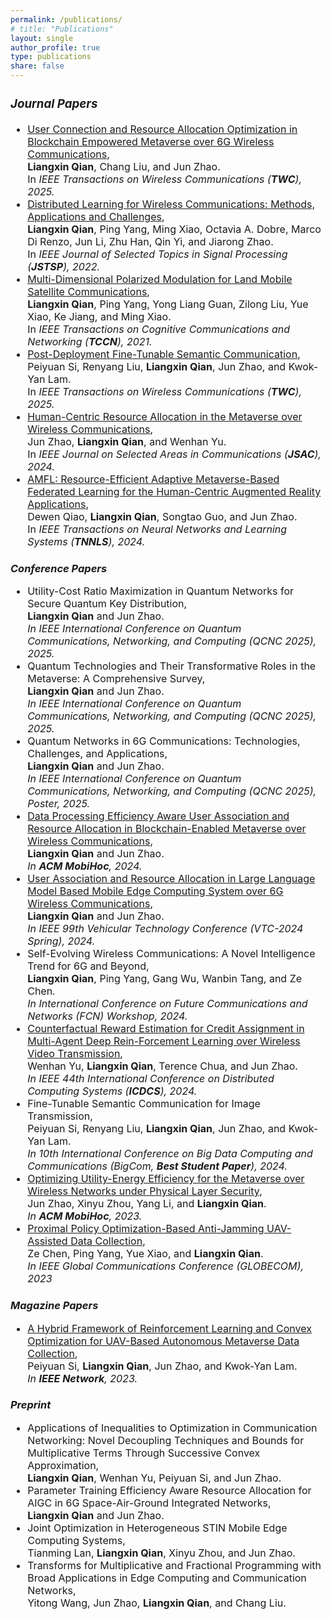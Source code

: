 ```yaml
---
permalink: /publications/
# title: "Publications"
layout: single
author_profile: true
type: publications
share: false
---
```


<div style="font-size: 16px;" markdown="1">
 
### *Journal Papers*
 
+ [User Connection and Resource Allocation Optimization in Blockchain Empowered Metaverse over 6G Wireless Communications](https://doi.org/10.1109/TWC.2024.3401184), <br>
  **Liangxin Qian**, Chang Liu, and Jun Zhao. <br>
  In _IEEE Transactions on Wireless Communications (**TWC**), 2025._
+ [Distributed Learning for Wireless Communications: Methods, Applications and Challenges](https://doi.org/10.1109/JSTSP.2022.3156756), <br>
  **Liangxin Qian**, Ping Yang, Ming Xiao, Octavia A. Dobre, Marco Di Renzo, Jun Li, Zhu Han, Qin Yi, and Jiarong Zhao. <br>
  In _IEEE Journal of Selected Topics in Signal Processing (**JSTSP**), 2022._
+ [Multi-Dimensional Polarized Modulation for Land Mobile Satellite Communications](https://doi.org/10.1109/TCCN.2021.3072593), <br>
  **Liangxin Qian**, Ping Yang, Yong Liang Guan, Zilong Liu, Yue Xiao, Ke Jiang, and Ming Xiao. <br>
  In _IEEE Transactions on Cognitive Communications and Networking (**TCCN**), 2021._
+ [Post-Deployment Fine-Tunable Semantic Communication](https://doi.org/10.1109/TWC.2024.3433479), <br>
  Peiyuan Si, Renyang Liu, **Liangxin Qian**, Jun Zhao, and Kwok-Yan Lam. <br>
  In _IEEE Transactions on Wireless Communications (**TWC**), 2025._
+ [Human-Centric Resource Allocation in the Metaverse over Wireless Communications](https://doi.org/10.1109/JSAC.2023.3345397), <br>
  Jun Zhao, **Liangxin Qian**, and Wenhan Yu. <br>
  In _IEEE Journal on Selected Areas in Communications (**JSAC**), 2024._
+ [AMFL: Resource-Efficient Adaptive Metaverse-Based Federated Learning for the Human-Centric Augmented Reality Applications](https://doi.org/10.1109/TNNLS.2024.3409446), <br>
  Dewen Qiao, **Liangxin Qian**, Songtao Guo, and Jun Zhao. <br>
  In _IEEE Transactions on Neural Networks and Learning Systems (**TNNLS**), 2024._

  
</div>

### *Conference Papers*

<div style="font-size: 16px;" markdown="1"> 

+ Utility-Cost Ratio Maximization in Quantum Networks for Secure Quantum Key Distribution, <br>
  **Liangxin Qian** and Jun Zhao. <br>
  _In IEEE International Conference on Quantum Communications, Networking, and Computing (QCNC 2025), 2025._
+ Quantum Technologies and Their Transformative Roles in the Metaverse: A Comprehensive Survey, <br>
  **Liangxin Qian** and Jun Zhao. <br>
  _In IEEE International Conference on Quantum Communications, Networking, and Computing (QCNC 2025), 2025._
+ Quantum Networks in 6G Communications: Technologies, Challenges, and Applications, <br>
  **Liangxin Qian** and Jun Zhao. <br>
  _In IEEE International Conference on Quantum Communications, Networking, and Computing (QCNC 2025), Poster, 2025._
+ [Data Processing Efficiency Aware User Association and Resource Allocation in Blockchain-Enabled Metaverse over Wireless Communications](https://doi.org/10.1145/3641512.3686376), <br>
  **Liangxin Qian** and Jun Zhao. <br>
  _In **ACM MobiHoc**, 2024._
+ [User Association and Resource Allocation in Large Language Model Based Mobile Edge Computing System over 6G Wireless Communications](https://doi.org/10.1109/VTC2024-Spring62846.2024.10683177), <br>
  **Liangxin Qian** and Jun Zhao. <br>
  _In IEEE 99th Vehicular Technology Conference (VTC-2024 Spring), 2024._
+ Self-Evolving Wireless Communications: A Novel Intelligence Trend for 6G and Beyond, <br>
  **Liangxin Qian**, Ping Yang, Gang Wu, Wanbin Tang, and Ze Chen. <br>
  _In International Conference on Future Communications and Networks (FCN) Workshop, 2024._
+ [Counterfactual Reward Estimation for Credit Assignment in Multi-Agent Deep Rein-Forcement Learning over Wireless Video Transmission](https://doi.org/10.1109/ICDCS60910.2024.00112), <br>
  Wenhan Yu, **Liangxin Qian**, Terence Chua, and Jun Zhao. <br>
  _In IEEE 44th International Conference on Distributed Computing Systems (**ICDCS**), 2024._
+ Fine-Tunable Semantic Communication for Image Transmission, <br>
  Peiyuan Si, Renyang Liu, **Liangxin Qian**, Jun Zhao, and Kwok-Yan Lam. <br>
  _In 10th International Conference on Big Data Computing and Communications (BigCom, **Best Student Paper**), 2024._
+ [Optimizing Utility-Energy Efficiency for the Metaverse over Wireless Networks under Physical Layer Security](https://doi.org/10.1145/3565287.3610271), <br>
  Jun Zhao, Xinyu Zhou, Yang Li, and **Liangxin Qian**. <br>
  _In **ACM MobiHoc**, 2023._
+ [Proximal Policy Optimization-Based Anti-Jamming UAV-Assisted Data Collection](https://doi.org/10.1109/GLOBECOM54140.2023.10437913), <br>
  Ze Chen, Ping Yang, Yue Xiao, and **Liangxin Qian**. <br>
  _In IEEE Global Communications Conference (GLOBECOM), 2023_



</div>

### *Magazine Papers*

<div style="font-size: 16px;" markdown="1"> 

+ [A Hybrid Framework of Reinforcement Learning and Convex Optimization for UAV-Based Autonomous Metaverse Data Collection](https://doi.org/10.1109/MNET.011.2300032), <br>
  Peiyuan Si, **Liangxin Qian**, Jun Zhao, and Kwok-Yan Lam. <br>
  _In **IEEE Network**, 2023._


  
</div>

### *Preprint*

<div style="font-size: 16px;" markdown="1"> 

+ Applications of Inequalities to Optimization in Communication Networking: Novel Decoupling Techniques and Bounds for Multiplicative Terms Through Successive Convex Approximation, <br>
  **Liangxin Qian**, Wenhan Yu, Peiyuan Si, and Jun Zhao.
+ Parameter Training Efficiency Aware Resource Allocation for AIGC in 6G Space-Air-Ground Integrated Networks, <br>
  **Liangxin Qian** and Jun Zhao.
+ Joint Optimization in Heterogeneous STIN Mobile Edge Computing Systems, <br>
  Tianming Lan, **Liangxin Qian**, Xinyu Zhou, and Jun Zhao.
+ Transforms for Multiplicative and Fractional Programming with Broad Applications in Edge Computing and Communication Networks, <br>
  Yitong Wang, Jun Zhao, **Liangxin Qian**, and Chang Liu.

  
</div>

